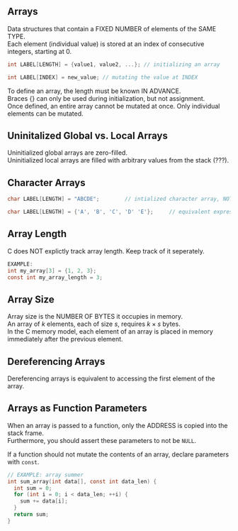 ## Arrays
Data structures that contain a FIXED NUMBER of elements of the SAME TYPE. <br>
Each element (individual value) is stored at an index of consecutive integers, starting at 0.
```C
int LABEL[LENGTH] = {value1, value2, ...}; // initializing an array

int LABEL[INDEX] = new_value; // mutating the value at INDEX

```
To define an array, the length must be known IN ADVANCE.<br>
Braces {} can only be used during initialization, but not assignment. <br>
Once defined, an entire array cannot be mutated at once. Only individual elements can be mutated. 

## Uninitalized Global vs. Local Arrays
Uninitialized global arrays are zero-filled. <br>
Uninitialized local arrays are filled with arbitrary values from the stack (???).

## Character Arrays
```C
char LABEL[LENGTH] = "ABCDE";        // intialized character array, NOT a string

char LABEL[LENGTH] = {'A', 'B', 'C', 'D' 'E'};     // equivalent expression

```

## Array Length
C does NOT explictly track array length. Keep track of it seperately.
```C
EXAMPLE: 
int my_array[3] = {1, 2, 3};
const int my_array_length = 3;

```

## Array Size
Array size is the NUMBER OF BYTES it occupies in memory. <br>
An array of $k$ elements, each of size $s$, requires $k \times s$ bytes. <br>
In the C memory model, each element of an array is placed in memory immediately after the previous element. 

## Dereferencing Arrays
Dereferencing arrays is equivalent to accessing the first element of the array. 

## Arrays as Function Parameters
When an array is passed to a function, only the ADDRESS is copied into the stack frame. <br> 
Furthermore, you should assert these parameters to not be `NULL`. <br>

If a function should not mutate the contents of an array, declare parameters with `const`. <br>
```C
// EXAMPLE: array summer
int sum_array(int data[], const int data_len) {
  int sum = 0;
  for (int i = 0; i < data_len; ++i) {
    sum += data[i];
  }
  return sum;
}

```











